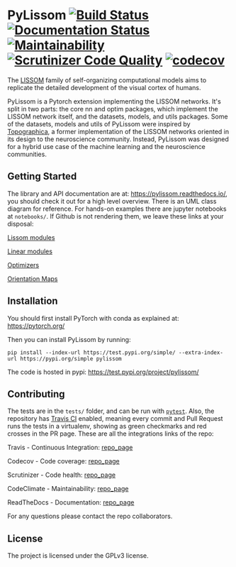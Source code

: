 
PyLissom [![Build Status](https://travis-ci.com/hernanbari/pylissom.svg?branch=master)](https://travis-ci.com/hernanbari/pylissom) [![Documentation Status](https://readthedocs.org/projects/pylissom/badge/?version=latest)](https://pylissom.readthedocs.io/en/latest/?badge=latest)  [![Maintainability](https://api.codeclimate.com/v1/badges/05d5a41d500fcdd8e90d/maintainability)](https://codeclimate.com/github/hernanbari/pylissom/maintainability) [![Scrutinizer Code Quality](https://scrutinizer-ci.com/g/hernanbari/pylissom/badges/quality-score.png?b=master)](https://scrutinizer-ci.com/g/hernanbari/pylissom/?branch=master) <!-- ![Coverage Status](https://coveralls.io/repos/github/hernanbari/pylissom/badge.svg?branch=master) --> [![codecov](https://codecov.io/gh/hernanbari/pylissom/branch/master/graph/badge.svg)](https://codecov.io/gh/hernanbari/pylissom)
========

The [LISSOM](http://homepages.inf.ed.ac.uk/jbednar/rflissom_small.html) family of self-organizing computational models aims to replicate the detailed development of the visual cortex of humans.

PyLissom is a Pytorch extension implementing the LISSOM networks. It's split in two parts: the core nn and optim packages, which implement the LISSOM network itself, and the datasets, models, and utils packages. Some of the datasets, models and utils of PyLissom were inspired by [Topographica](http://ioam.github.io/topographica/index.html), a former implementation of the LISSOM networks oriented in its design to the neuroscience community. Instead, PyLissom was designed for a hybrid use case of the machine learning and the neuroscience communities.


Getting Started
---------------

The library and API documentation are at: https://pylissom.readthedocs.io/, you should check it out for a high level overview. There is an UML class diagram for reference. For hands-on examples there are jupyter notebooks at `notebooks/`. If Github is not rendering them, we leave these links at your disposal:

[Lissom modules](https://nbviewer.jupyter.org/github/hernanbari/pylissom/blob/master/notebooks/Tests_lissom_modules.ipynb)

[Linear modules](https://nbviewer.jupyter.org/github/hernanbari/pylissom/blob/master/notebooks/Tests_simple_modules.ipynb)

[Optimizers](https://nbviewer.jupyter.org/github/hernanbari/pylissom/blob/master/notebooks/Test_optimizers.ipynb)

[Orientation Maps](https://nbviewer.jupyter.org/github/hernanbari/pylissom/blob/master/notebooks/Orientation_preferences.ipynb)


Installation
------------

You should first install PyTorch with conda as explained at: https://pytorch.org/

Then you can install PyLissom by running:

    pip install --index-url https://test.pypi.org/simple/ --extra-index-url https://pypi.org/simple pylissom    
    
The code is hosted in pypi: https://test.pypi.org/project/pylissom/

Contributing
------------

The tests are in the `tests/` folder, and can be run with [`pytest`](https://docs.pytest.org/en/latest/). Also, the repository has [Travis CI](https://docs.travis-ci.com/) enabled, meaning every commit and Pull Request runs the tests in a virtualenv, showing as green checkmarks and red crosses in the PR page. These are all the integrations links of the repo:

Travis - Continuous Integration: [repo_page](https://travis-ci.com/hernanbari/pylissom)

Codecov - Code coverage: [repo_page](https://codecov.io/gh/hernanbari/pylissom)

Scrutinizer - Code health: [repo_page](https://scrutinizer-ci.com/g/hernanbari/pylissom/)

CodeClimate - Maintainability: [repo_page](https://codeclimate.com/github/hernanbari/pylissom)

ReadTheDocs - Documentation: [repo_page](https://readthedocs.org/projects/pylissom/)

For any questions please contact the repo collaborators.

License
-------

The project is licensed under the GPLv3 license.
